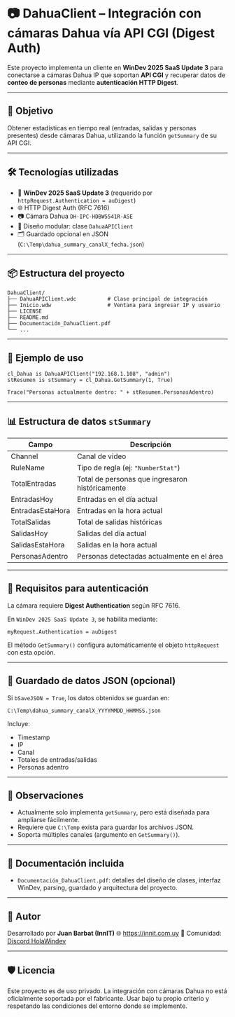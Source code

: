# 📷 DahuaClient – Integración con cámaras Dahua vía API CGI (Digest Auth)

Este proyecto implementa un cliente en **WinDev 2025 SaaS Update 3** para conectarse a cámaras Dahua IP que soportan **API CGI** y recuperar datos de **conteo de personas** mediante **autenticación HTTP Digest**.

---

## 🎯 Objetivo

Obtener estadísticas en tiempo real (entradas, salidas y personas presentes) desde cámaras Dahua, utilizando la función `getSummary` de su API CGI.

---

## 🛠️ Tecnologías utilizadas

- 🔧 **WinDev 2025 SaaS Update 3** (requerido por `httpRequest.Authentication = auDigest`)
- 🌐 HTTP Digest Auth (RFC 7616)
- 📷 Cámara Dahua `DH-IPC-HDBW5541R-ASE`
- 🧠 Diseño modular: clase `DahuaAPIClient`
- 🗂 Guardado opcional en JSON (`C:\Temp\dahua_summary_canalX_fecha.json`)

---

## 📦 Estructura del proyecto

```
DahuaClient/
├── DahuaAPIClient.wdc          # Clase principal de integración
├── Inicio.wdw                  # Ventana para ingresar IP y usuario
├── LICENSE
├── README.md
├── Documentación_DahuaClient.pdf
└── ...
```

---

## 🧪 Ejemplo de uso

```wlanguage
cl_Dahua is DahuaAPIClient("192.168.1.108", "admin")
stResumen is stSummary = cl_Dahua.GetSummary(1, True)

Trace("Personas actualmente dentro: " + stResumen.PersonasAdentro)
```

---

## 📊 Estructura de datos `stSummary`

| Campo              | Descripción                                      |
|-------------------|--------------------------------------------------|
| Channel            | Canal de video                                    |
| RuleName           | Tipo de regla (ej: `"NumberStat"`)               |
| TotalEntradas      | Total de personas que ingresaron históricamente  |
| EntradasHoy        | Entradas en el día actual                        |
| EntradasEstaHora   | Entradas en la hora actual                       |
| TotalSalidas       | Total de salidas históricas                      |
| SalidasHoy         | Salidas del día actual                           |
| SalidasEstaHora    | Salidas en la hora actual                        |
| PersonasAdentro    | Personas detectadas actualmente en el área       |

---

## 🔐 Requisitos para autenticación

La cámara requiere **Digest Authentication** según RFC 7616.

En `WinDev 2025 SaaS Update 3`, se habilita mediante:

```wlanguage
myRequest.Authentication = auDigest
```

El método `GetSummary()` configura automáticamente el objeto `httpRequest` con esta opción.

---

## 📁 Guardado de datos JSON (opcional)

Si `bSaveJSON = True`, los datos obtenidos se guardan en:

```
C:\Temp\dahua_summary_canalX_YYYYMMDD_HHMMSS.json
```

Incluye:

- Timestamp
- IP
- Canal
- Totales de entradas/salidas
- Personas adentro

---

## 📌 Observaciones

- Actualmente solo implementa `getSummary`, pero está diseñada para ampliarse fácilmente.
- Requiere que `C:\Temp` exista para guardar los archivos JSON.
- Soporta múltiples canales (argumento en `GetSummary()`).

---

## 📄 Documentación incluida

- `Documentación_DahuaClient.pdf`: detalles del diseño de clases, interfaz WinDev, parsing, guardado y arquitectura del proyecto.

---

## 🤝 Autor

Desarrollado por **Juan Barbat (InnIT)**
🌐 https://innit.com.uy
💬 Comunidad: [Discord HolaWindev](https://discord.gg/9xDAJ6ugQr)

---

## 🛡️ Licencia

Este proyecto es de uso privado. La integración con cámaras Dahua no está oficialmente soportada por el fabricante. Usar bajo tu propio criterio y respetando las condiciones del entorno donde se implemente.
